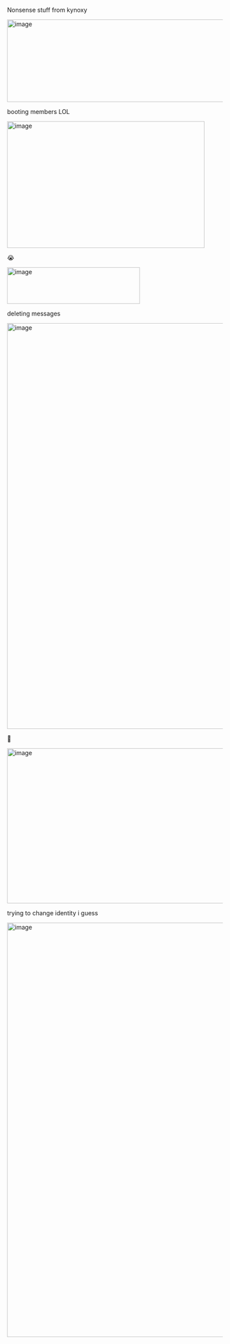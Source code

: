 Nonsense stuff from kynoxy

<img width="548" height="192" alt="image" src="https://github.com/user-attachments/assets/b7fdd2d0-e8e5-4a9b-98b4-1cb8012a5e27" />

booting members LOL


<img width="461" height="295" alt="image" src="https://github.com/user-attachments/assets/e5e0ac3d-25a7-4cbe-a1ec-046389ac5307" />

:sob:


<img width="310" height="85" alt="image" src="https://github.com/user-attachments/assets/1fcf4a19-2f2a-49d9-859b-189ab9fb4dc4" />

deleting messages


<img width="760" height="945" alt="image" src="https://github.com/user-attachments/assets/4bfde1d8-3e4e-453e-a364-e172087f933b" />

🥀


<img width="737" height="361" alt="image" src="https://github.com/user-attachments/assets/0115c191-923c-4222-be48-ccd202544883" />

trying to change identity i guess



<img width="720" height="965" alt="image" src="https://github.com/user-attachments/assets/17bc990a-d88c-429a-82e3-8637571ab7b8" />
